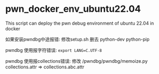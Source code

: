 # pwn_docker_env_ubuntu22.04
This script can deploy the pwn debug environment of ubuntu 22.04 in docker

如果安装pwndbg中途报错:
修改setup.sh 删去 python-dev python-pip

pwndbg 使用报字符错误:
`export LANG=C.UTF-8`

pwndbg 使用报collections错误:
修改 /pwndbg/pwndbg/memoize.py collections.attr => collections.abc.attr
